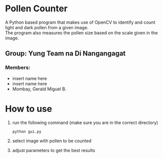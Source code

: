 # Pollen Counter

A Python based program that makes use of OpenCV to identify and count light and dark pollen from a given image.  
The program also measures the pollen size based on the scale given in the image.

## Group: Yung Team na Di Nangangagat

### Members:

- insert name here
- insert name here
- Mombay, Gerald Miguel B.

# How to use

1. run the following command (make sure you are in the correct directory)

   ```
   python gui.py
   ```

2. select image with pollen to be counted

3. adjust parameters to get the best results
